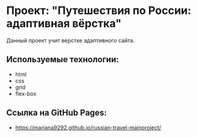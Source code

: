 # Проект: "Путешествия по России: адаптивная вёрстка"

Данный проект учит верстке адаптивного сайта.

## Используемые технологии:

- html
- css
- grid
- flex-box

## Ссылка на GitHub Pages:

- https://mariana9292.github.io/russian-travel-mainproject/
